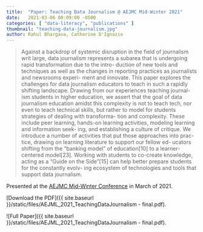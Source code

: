 ```yaml
---
title:  "Paper: Teaching Data Journalism @ AEJMC Mid-Winter 2021"
date:   2021-03-06 00:09:00 -0500
categories: [ "data-literacy", "publications" ]
thumbnail: "teaching-data-journalism.jpg"
author: Rahul Bhargava, Catherine D'Ignazio
---
```


> Against a backdrop of systemic disruption in the field of journalism writ large, data journalism represents a subarea that is undergoing rapid transformation due to the intro- duction of new tools and techniques as well as the changes in reporting practices as journalists and newsrooms experi- ment and innovate. This paper explores the challenges for data journalism educators to teach in such a rapidly shifting landscape. Drawing from our experiences teaching journal- ism students in higher education, we assert that the goal of data journalism education amidst this complexity is not to teach tech, nor even to teach technical skills, but rather to model for students strategies of dealing with transforma- tion and complexity. These include peer learning, hands-on learning activities, modeling learning and information seek- ing, and establishing a culture of critique. We introduce a number of activities that put those approaches into prac- tice, drawing on learning literature to support our fellow ed- ucators shifting from the “banking model” of education[10] to a learner-centered model[23]. Working with students to co-create knowledge, acting as a “Guide on the Side”[15] can help better prepare students for the constantly evolv- ing ecosystem of technologies and tools that support data journalism.

Presented at the [AEJMC Mid-Winter Conference](https://www.aejmc.org) in March of 2021.

[Download the PDF]({{ site.baseurl }}/static/files/AEJML_2021_TeachingDataJournalism - final.pdf).

![Full Paper]({{ site.baseurl }}/static/files/AEJML_2021_TeachingDataJournalism - final.pdf).
